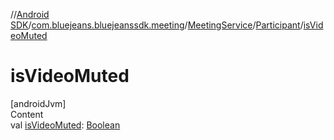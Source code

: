 //[Android SDK](../../../../index.md)/[com.bluejeans.bluejeanssdk.meeting](../../index.md)/[MeetingService](../index.md)/[Participant](index.md)/[isVideoMuted](is-video-muted.md)



# isVideoMuted  
[androidJvm]  
Content  
val [isVideoMuted](is-video-muted.md): [Boolean](https://kotlinlang.org/api/latest/jvm/stdlib/kotlin/-boolean/index.html)  



